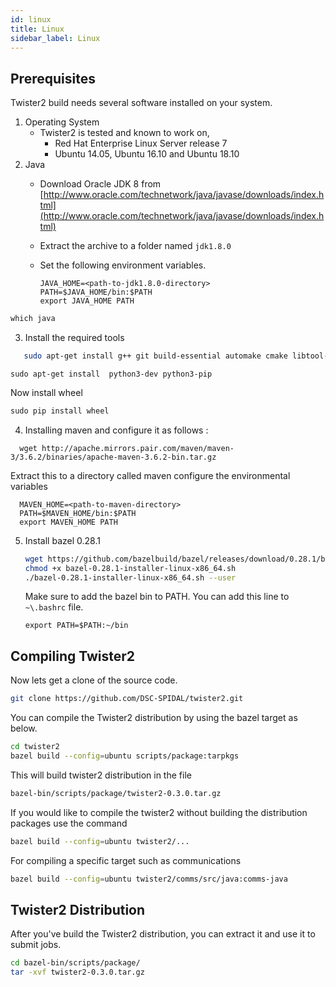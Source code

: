 ```yaml
---
id: linux
title: Linux
sidebar_label: Linux
---
```


## Prerequisites

Twister2 build needs several software installed on your system.

1. Operating System
   * Twister2 is tested and known to work on,
     * Red Hat Enterprise Linux Server release 7
     * Ubuntu 14.05, Ubuntu 16.10 and Ubuntu 18.10
2. Java
   * Download Oracle JDK 8 from [http://www.oracle.com/technetwork/java/javase/downloads/index.html](http://www.oracle.com/technetwork/java/javase/downloads/index.html)
   * Extract the archive to a folder named `jdk1.8.0`
   * Set the following environment variables.

     ```text
     JAVA_HOME=<path-to-jdk1.8.0-directory>
     PATH=$JAVA_HOME/bin:$PATH
     export JAVA_HOME PATH
     ```
     
```java
which java
``` 
     
3. Install the required tools

```bash
   sudo apt-get install g++ git build-essential automake cmake libtool-bin zip libunwind-setjmp0-dev zlib1g-dev unzip pkg-config python-setuptools -y
```

```text
sudo apt-get install  python3-dev python3-pip
```

Now install wheel

```java
sudo pip install wheel
```

4. Installing maven and configure it as follows :

```text
  wget http://apache.mirrors.pair.com/maven/maven-3/3.6.2/binaries/apache-maven-3.6.2-bin.tar.gz
```

Extract this to a directory called maven configure the environmental variables

```text
  MAVEN_HOME=<path-to-maven-directory>
  PATH=$MAVEN_HOME/bin:$PATH
  export MAVEN_HOME PATH
```

5. Install bazel 0.28.1

   ```bash
   wget https://github.com/bazelbuild/bazel/releases/download/0.28.1/bazel-0.28.1-installer-linux-x86_64.sh
   chmod +x bazel-0.28.1-installer-linux-x86_64.sh
   ./bazel-0.28.1-installer-linux-x86_64.sh --user
   ```

   Make sure to add the bazel bin to PATH. You can add this line to ```~\.bashrc``` file.

   ```text
   export PATH=$PATH:~/bin
   ```

## Compiling Twister2

Now lets get a clone of the source code.

```bash
git clone https://github.com/DSC-SPIDAL/twister2.git
```

You can compile the Twister2 distribution by using the bazel target as below.

```bash
cd twister2
bazel build --config=ubuntu scripts/package:tarpkgs
```

This will build twister2 distribution in the file

```bash
bazel-bin/scripts/package/twister2-0.3.0.tar.gz
```

If you would like to compile the twister2 without building the distribution packages use the command

```bash
bazel build --config=ubuntu twister2/...
```

For compiling a specific target such as communications

```bash
bazel build --config=ubuntu twister2/comms/src/java:comms-java
```

## Twister2 Distribution

After you've build the Twister2 distribution, you can extract it and use it to submit jobs.

```bash
cd bazel-bin/scripts/package/
tar -xvf twister2-0.3.0.tar.gz
```
